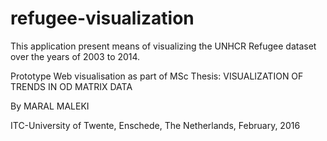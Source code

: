 # refugee-visualization
This application present means of visualizing the UNHCR Refugee dataset over the years of 2003 to 2014.

Prototype Web visualisation as part of MSc Thesis: 
VISUALIZATION OF TRENDS IN OD MATRIX DATA

By MARAL MALEKI

ITC-University of Twente, 
Enschede, The Netherlands, February, 2016
